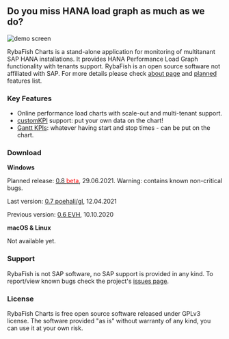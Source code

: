 ## Do you miss HANA load graph as much as we do?
![demo screen](http://rybafish.github.io/demoscreen07.png)

RybaFish Charts is a stand-alone application for monitoring of multitanant SAP HANA installations. It provides HANA Performance Load Graph functionality with tenants support. RybaFish is an open source software not affiliated with SAP. For more details please check [about page](/about) and [planned](/todo) features list.

### Key Features
* Online performance load charts with scale-out and multi-tenant support.
* [customKPI](СustomKPIs) support: put your own data on the chart!
* [Gantt KPIs](/customKPIgantt): whatever having start and stop times - can be put on the chart.

### Download
**Windows**

Planned release: [0.8 <span style="color:red">beta</span>](https://github.com/rybafish/rybafish/releases/download/08beta/RybaFish08beta.7z), 29.06.2021. Warning: contains known non-critical bugs.

Last version: [0.7 poehali/gl](https://github.com/rybafish/rybafish/releases/download/07/RybaFish_07poehaliGL.7z), 12.04.2021

Previous version: [0.6 EVH](https://github.com/rybafish/rybafish/releases/download/06/RybaFish06evh.7z), 10.10.2020

**macOS & Linux**

Not available yet.

### Support
RybaFish is not SAP software, no SAP support is provided in any kind. To report/view known bugs check the project's [issues page](https://github.com/rybafish/rybafish/issues).

### License
RybaFish Charts is free open source software released under GPLv3 license. The software provided "as is" without warranty of any kind, you can use it at your own risk.
